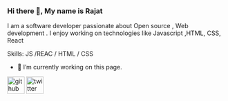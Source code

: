 ### Hi there 👋, My name is Rajat
I am a software developer passionate about Open source , Web development . I enjoy working on technologies like Javascript ,HTML, CSS, React

Skills:   JS /REAC / HTML / CSS

- 🔭 I’m currently working on this page. 


[<img src='https://cdn.jsdelivr.net/npm/simple-icons@3.0.1/icons/github.svg' alt='github' height='40'>](https://github.com/rajat4984)  [<img src='https://cdn.jsdelivr.net/npm/simple-icons@3.0.1/icons/twitter.svg' alt='twitter' height='40'>](https://twitter.com/rajat4984)  



